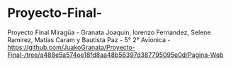 # Proyecto-Final-
Proyecto Final Miragüa - Granata Joaquin, lorenzo Fernandez, Selene Ramirez, Matias Caram y Bautista Paz - 5° 2° Avionica - https://github.com/JuakoGranata/Proyecto-Final-/tree/a488e5a574ee18fd8aa48b56397d387795095e0d/Pagina-Web
